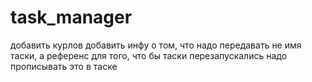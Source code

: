 # task_manager

добавить курлов
добавить инфу о том, что надо передавать не имя таски, а референс
для того, что бы таски перезапускались надо прописывать это в таске